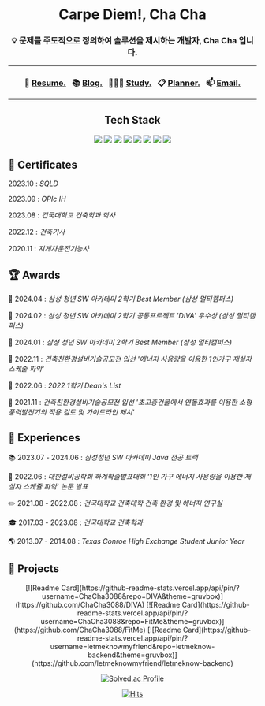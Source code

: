 <div align="center">

# Carpe Diem!, Cha Cha
### 💡 문제를 주도적으로 정의하여 솔루션을 제시하는 개발자, Cha Cha 입니다.

---
### 🧾 [Resume.](https://chachablog.vercel.app/about/)&nbsp;&nbsp; 📚 [Blog.](https://chachablog.vercel.app/)&nbsp;&nbsp; 👨🏻‍🎓 [Study.](https://chachablog.vercel.app/?tag=%F0%9F%93%9A+Study)&nbsp;&nbsp; 📋 [Planner.](https://www.notion.so/PLANNER-e0ce734f808f4a2fbad6fd7ba37e2f62)&nbsp;&nbsp; 📫 [Email.](mailto:cha3088@gmail.com)
---
## Tech Stack
<img src="https://img.shields.io/badge/Kotlin-7F52FF?style=flat&logo=Kotlin&logoColor=white">
<img src="https://img.shields.io/badge/Spring-6DB33F?style=flat&logo=Spring&logoColor=white" />
<img src="https://img.shields.io/badge/Springboot-6DB33F?style=flat&logo=Spring-boot&logoColor=white" />

<img src="https://img.shields.io/badge/MySQL-4479A1?style=flat&logo=MySQL&logoColor=white" />
<img src="https://img.shields.io/badge/Hibernate-59666C?style=flat&logo=Hibernate&logoColor=white" />
<img src="https://img.shields.io/badge/Amazon AWS-232F3E?style=flat-square&logo=Amazon%20AWS&logoColor=white"/>
<img src="https://img.shields.io/badge/Docker-2496ED?style=flat-square&logo=Docker&logoColor=white"/>
<img src="https://img.shields.io/badge/git-F05032?style=flat-square&logo=git&logoColor=ffffff"/>
</div>

## 🥇 Certificates

2023.10 : *SQLD*

2023.09 : *OPIc IH*

2023.08 : *건국대학교 건축학과 학사*

2022.12 : *건축기사*

2020.11 : *지게차운전기능사*

## 🏆 Awards

🏅 2024.04 : *삼성 청년 SW 아카데미 2학기 Best Member (삼성 멀티캠퍼스)*

🏅 2024.02 : *삼성 청년 SW 아카데미 2학기 공통프로젝트 'DIVA' 우수상 (삼성 멀티캠퍼스)*

🏅 2024.01 : *삼성 청년 SW 아카데미 2학기 Best Member (삼성 멀티캠퍼스)*

🏅 2022.11 : *건축친환경설비기술공모전 입선 '에너지 사용량을 이용한 1인가구 재실자 스케줄 파악'*

🏅 2022.06 : *2022 1학기 Dean's List*

🏅 2021.11 : *건축친환경설비기술공모전 입선 '초고층건물에서 연돌효과를 이용한 소형 풍력발전기의 적용 검토 및 가이드라인 제시'*

## 🎈 Experiences

📚 2023.07 - 2024.06 : *삼성청년 SW 아카데미 Java 전공 트랙*

📝 2022.06 : *대한설비공학회 하계학술발표대회 '1인 가구 에너지 사용량을 이용한 재실자 스케쥴 파악' 논문 발표*

✏️ 2021.08 - 2022.08 : *건국대학교 건축대학 건축 환경 및 에너지 연구실*

🎓 2017.03 - 2023.08 : *건국대학교 건축학과*

🌎 2013.07 - 2014.08 : *Texas Conroe High Exchange Student Junior Year*

## 🚀 Projects

<div align="center">
  [![Readme Card](https://github-readme-stats.vercel.app/api/pin/?username=ChaCha3088&repo=DIVA&theme=gruvbox)](https://github.com/ChaCha3088/DIVA) [![Readme Card](https://github-readme-stats.vercel.app/api/pin/?username=ChaCha3088&repo=FitMe&theme=gruvbox)](https://github.com/ChaCha3088/FitMe) [![Readme Card](https://github-readme-stats.vercel.app/api/pin/?username=letmeknowmyfriend&repo=letmeknow-backend&theme=gruvbox)](https://github.com/letmeknowmyfriend/letmeknow-backend)

  [![Solved.ac Profile](http://mazassumnida.wtf/api/v2/generate_badge?boj=cha3088)](https://solved.ac/cha3088)
  
  [![Hits](https://hits.seeyoufarm.com/api/count/incr/badge.svg?url=https%3A%2F%2Fgithub.com%2Fchacha3088&count_bg=%23555555&title_bg=%23555555&icon=&icon_color=%23555555&title=hits&edge_flat=true)](https://hits.seeyoufarm.com)
</div>
